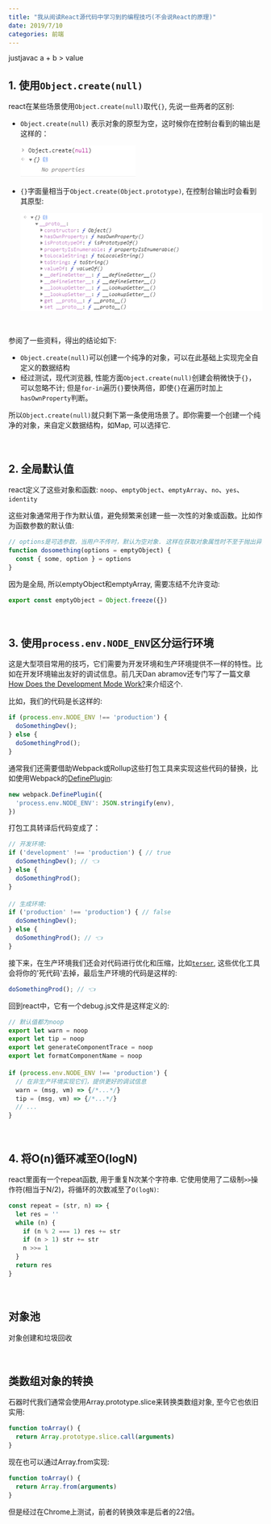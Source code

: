 ```yaml
---
title: "我从阅读React源代码中学习到的编程技巧(不会说React的原理)"
date: 2019/7/10
categories: 前端
---
```


justjavac a + b > value

## 1. 使用`Object.create(null)`

react在某些场景使用`Object.create(null)`取代`{}`, 先说一些两者的区别:

- `Object.create(null)` 表示对象的原型为空，这时候你在控制台看到的输出是这样的：

  ![](/images/react-program-tip/create-null.png)

- `{}`字面量相当于`Object.create(Object.prototype)`, 在控制台输出时会看到其原型:

  ![](/images/react-program-tip/object-literal.png)

<br>

参阅了一些资料，得出的结论如下:

- `Object.create(null)`可以创建一个纯净的对象，可以在此基础上实现完全自定义的数据结构
- 经过测试，现代浏览器, 性能方面`Object.create(null)`创建会稍微快于`{}`，可以忽略不计; 但是`for-in`遍历`{}`要快两倍，即使`{}`在遍历时加上`hasOwnProperty`判断。

所以`Object.create(null)`就只剩下第一条使用场景了。即你需要一个创建一个纯净的对象，来自定义数据结构，如Map, 可以选择它.

<br>

## 2. 全局默认值

react定义了这些对象和函数: `noop`、`emptyObject`、`emptyArray`、`no`、`yes`、`identity`

这些对象通常用于作为默认值，避免频繁来创建一些一次性的对象或函数。比如作为函数参数的默认值:

```js
// options是可选参数，当用户不传时，默认为空对象. 这样在获取对象属性时不至于抛出异常
function dosomething(options = emptyObject) {
  const { some, option } = options
}
```

因为是全局, 所以emptyObject和emptyArray, 需要冻结不允许变动:

```js
export const emptyObject = Object.freeze({})
```

<br>

## 3. 使用`process.env.NODE_ENV`区分运行环境

这是大型项目常用的技巧，它们需要为开发环境和生产环境提供不一样的特性。比如在开发环境输出友好的调试信息。前几天Dan abramov还专门写了一篇文章[How Does the Development Mode Work?](https://overreacted.io/how-does-the-development-mode-work/)来介绍这个.

比如，我们的代码是长这样的:

```js
if (process.env.NODE_ENV !== 'production') {
  doSomethingDev();
} else {
  doSomethingProd();
}
```

通常我们还需要借助Webpack或Rollup这些打包工具来实现这些代码的替换，比如使用Webpack的[DefinePlugin](https://www.webpackjs.com/plugins/define-plugin/):

```js
new webpack.DefinePlugin({
  'process.env.NODE_ENV': JSON.stringify(env),
})
```

打包工具转译后代码变成了：

```js
// 开发环境:
if ('development' !== 'production') { // true
  doSomethingDev(); // 👈
} else {
  doSomethingProd();
}

// 生成环境:
if ('production' !== 'production') { // false
  doSomethingDev();
} else {
  doSomethingProd(); // 👈
}
```

接下来，在生产环境我们还会对代码进行优化和压缩，比如[`terser`](https://github.com/terser-js/terser), 这些优化工具会将你的'死代码'去掉，最后生产环境的代码是这样的:

```js
doSomethingProd(); // 👈
```

回到react中，它有一个debug.js文件是这样定义的:


```js
// 默认值都为noop
export let warn = noop
export let tip = noop
export let generateComponentTrace = noop 
export let formatComponentName = noop

if (process.env.NODE_ENV !== 'production') {
  // 在非生产环境实现它们，提供更好的调试信息
  warn = (msg, vm) => {/*...*/}
  tip = (msg, vm) => {/*...*/}
  // ...
}

```

<br>

## 4. 将O(n)循环减至O(logN)

react里面有一个repeat函数, 用于重复N次某个字符串. 它使用使用了二级制`>>`操作符(相当于N/2)，将循环的次数减至了`O(logN)`:

```js
const repeat = (str, n) => {
  let res = ''
  while (n) {
    if (n % 2 === 1) res += str
    if (n > 1) str += str
    n >>= 1
  }
  return res
}
```

<br>

## 对象池

对象创建和垃圾回收

<br>

## 类数组对象的转换

石器时代我们通常会使用Array.prototype.slice来转换类数组对象, 至今它也依旧实用:

```js
function toArray() {
  return Array.prototype.slice.call(arguments)
}
```

现在也可以通过Array.from实现:

```js
function toArray() {
  return Array.from(arguments)
}
```

但是经过在Chrome上测试，前者的转换效率是后者的22倍。


<br>